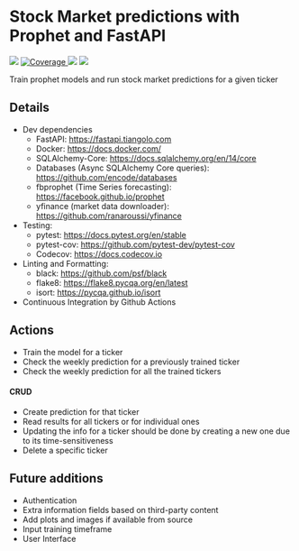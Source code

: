 # Stock Market predictions with Prophet and FastAPI

<p align="left">
   <img src="https://github.com/rafapi/fastapi-prophet/workflows/Continuous%20Integration/badge.svg?branch=master">
   <a href="https://github.com/rafapi/fastapi-prophet" target="_blank">
      <img src="https://codecov.io/gh/rafapi/fastapi-prophet/branch/master/graph/badge.svg" alt="Coverage">
   </a>
     <img src="https://img.shields.io/github/license/rafapi/fastapi-prophet">
     <img src="https://img.shields.io/github/last-commit/rafapi/fastapi-prophet">
</p>
Train prophet models and run stock market predictions for a given ticker

## Details
* Dev dependencies
  * FastAPI: https://fastapi.tiangolo.com
  * Docker: https://docs.docker.com/
  * SQLAlchemy-Core: https://docs.sqlalchemy.org/en/14/core
  * Databases (Async SQLAlchemy Core queries): https://github.com/encode/databases
  * fbprophet (Time Series forecasting): https://facebook.github.io/prophet
  * yfinance (market data downloader): https://github.com/ranaroussi/yfinance
* Testing:
  * pytest: https://docs.pytest.org/en/stable
  * pytest-cov: https://github.com/pytest-dev/pytest-cov
  * Codecov: https://docs.codecov.io
* Linting and Formatting:
  * black: https://github.com/psf/black
  * flake8: https://flake8.pycqa.org/en/latest
  * isort: https://pycqa.github.io/isort
* Continuous Integration by Github Actions

## Actions
* Train the model for a ticker
* Check the weekly prediction for a previously trained ticker
* Check the weekly prediction for all the trained tickers

#### CRUD
   * Create prediction for that ticker
   * Read results for all tickers or for individual ones
   * Updating the info for a ticker should be done by creating a new one due to its time-sensitiveness 
   * Delete a specific ticker

## Future additions
* Authentication
* Extra information fields based on third-party content
* Add plots and images if available from source
* Input training timeframe
* User Interface
